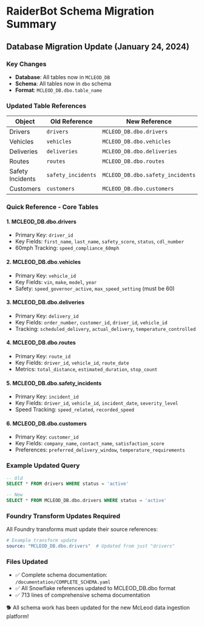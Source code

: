 # RaiderBot Schema Migration Summary

## Database Migration Update (January 24, 2024)

### Key Changes
- **Database**: All tables now in `MCLEOD_DB`
- **Schema**: All tables now in `dbo` schema
- **Format**: `MCLEOD_DB.dbo.table_name`

### Updated Table References

| Object | Old Reference | New Reference |
|--------|--------------|---------------|
| Drivers | `drivers` | `MCLEOD_DB.dbo.drivers` |
| Vehicles | `vehicles` | `MCLEOD_DB.dbo.vehicles` |
| Deliveries | `deliveries` | `MCLEOD_DB.dbo.deliveries` |
| Routes | `routes` | `MCLEOD_DB.dbo.routes` |
| Safety Incidents | `safety_incidents` | `MCLEOD_DB.dbo.safety_incidents` |
| Customers | `customers` | `MCLEOD_DB.dbo.customers` |

### Quick Reference - Core Tables

#### 1. MCLEOD_DB.dbo.drivers
- Primary Key: `driver_id`
- Key Fields: `first_name`, `last_name`, `safety_score`, `status`, `cdl_number`
- 60mph Tracking: `speed_compliance_60mph`

#### 2. MCLEOD_DB.dbo.vehicles  
- Primary Key: `vehicle_id`
- Key Fields: `vin`, `make`, `model`, `year`
- Safety: `speed_governor_active`, `max_speed_setting` (must be 60)

#### 3. MCLEOD_DB.dbo.deliveries
- Primary Key: `delivery_id`
- Key Fields: `order_number`, `customer_id`, `driver_id`, `vehicle_id`
- Tracking: `scheduled_delivery`, `actual_delivery`, `temperature_controlled`

#### 4. MCLEOD_DB.dbo.routes
- Primary Key: `route_id`
- Key Fields: `driver_id`, `vehicle_id`, `route_date`
- Metrics: `total_distance`, `estimated_duration`, `stop_count`

#### 5. MCLEOD_DB.dbo.safety_incidents
- Primary Key: `incident_id`
- Key Fields: `driver_id`, `vehicle_id`, `incident_date`, `severity_level`
- Speed Tracking: `speed_related`, `recorded_speed`

#### 6. MCLEOD_DB.dbo.customers
- Primary Key: `customer_id`
- Key Fields: `company_name`, `contact_name`, `satisfaction_score`
- Preferences: `preferred_delivery_window`, `temperature_requirements`

### Example Updated Query
```sql
-- Old
SELECT * FROM drivers WHERE status = 'active'

-- New
SELECT * FROM MCLEOD_DB.dbo.drivers WHERE status = 'active'
```

### Foundry Transform Updates Required
All Foundry transforms must update their source references:
```yaml
# Example transform update
source: "MCLEOD_DB.dbo.drivers"  # Updated from just "drivers"
```

### Files Updated
- ✅ Complete schema documentation: `/documentation/COMPLETE_SCHEMA.yaml`
- ✅ All Snowflake references updated to MCLEOD_DB.dbo format
- ✅ 713 lines of comprehensive schema documentation

🐕 All schema work has been updated for the new McLeod data ingestion platform!
